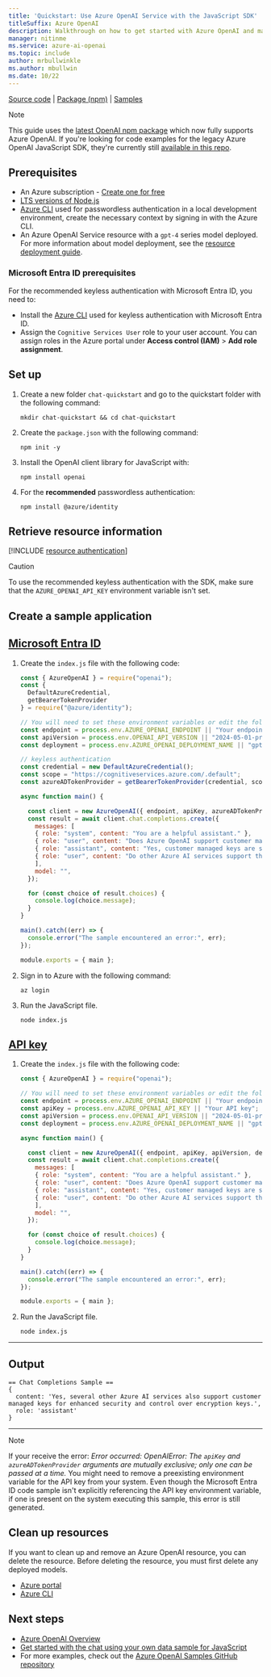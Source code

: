 ```yaml
---
title: 'Quickstart: Use Azure OpenAI Service with the JavaScript SDK'
titleSuffix: Azure OpenAI
description: Walkthrough on how to get started with Azure OpenAI and make your first chat completions call with the JavaScript SDK. 
manager: nitinme
ms.service: azure-ai-openai
ms.topic: include
author: mrbullwinkle
ms.author: mbullwin
ms.date: 10/22
---
```


[Source code](https://github.com/openai/openai-node) | [Package (npm)](https://www.npmjs.com/package/openai) | [Samples](https://github.com/Azure/azure-sdk-for-js/tree/main/sdk/openai/openai/samples)

> [!NOTE]
> This guide uses the [latest OpenAI npm package](https://www.npmjs.com/package/openai) which now fully supports Azure OpenAI. If you're looking for code examples for the legacy Azure OpenAI JavaScript SDK, they're currently still [available in this repo](https://github.com/Azure/azure-sdk-for-js/tree/main/sdk/openai/openai/samples/v2-beta/javascript).

## Prerequisites

- An Azure subscription - [Create one for free](https://azure.microsoft.com/free/cognitive-services?azure-portal=true)
- [LTS versions of Node.js](https://github.com/nodejs/release#release-schedule)
- [Azure CLI](/cli/azure/install-azure-cli) used for passwordless authentication in a local development environment, create the necessary context by signing in with the Azure CLI.
- An Azure OpenAI Service resource with a `gpt-4` series model deployed. For more information about model deployment, see the [resource deployment guide](../how-to/create-resource.md).

### Microsoft Entra ID prerequisites

For the recommended keyless authentication with Microsoft Entra ID, you need to:
- Install the [Azure CLI](/cli/azure/install-azure-cli) used for keyless authentication with Microsoft Entra ID.
- Assign the `Cognitive Services User` role to your user account. You can assign roles in the Azure portal under **Access control (IAM)** > **Add role assignment**.

## Set up
 
1. Create a new folder `chat-quickstart` and go to the quickstart folder with the following command:

    ```shell
    mkdir chat-quickstart && cd chat-quickstart
    ```

1. Create the `package.json` with the following command:

    ```shell
    npm init -y
    ```   

1. Install the OpenAI client library for JavaScript with:

    ```console
    npm install openai
    ```

1. For the **recommended** passwordless authentication:

    ```console
    npm install @azure/identity
    ```

## Retrieve resource information

[!INCLUDE [resource authentication](resource-authentication.md)]

> [!CAUTION]
> To use the recommended keyless authentication with the SDK, make sure that the `AZURE_OPENAI_API_KEY` environment variable isn't set. 

## Create a sample application

## [Microsoft Entra ID](#tab/keyless)

1. Create the `index.js` file with the following code:
    
    ```javascript
    const { AzureOpenAI } = require("openai");
    const { 
      DefaultAzureCredential, 
      getBearerTokenProvider 
    } = require("@azure/identity");
    
    // You will need to set these environment variables or edit the following values
    const endpoint = process.env.AZURE_OPENAI_ENDPOINT || "Your endpoint";
    const apiVersion = process.env.OPENAI_API_VERSION || "2024-05-01-preview";
    const deployment = process.env.AZURE_OPENAI_DEPLOYMENT_NAME || "gpt-4o"; //This must match your deployment name.
    
    // keyless authentication    
    const credential = new DefaultAzureCredential();
    const scope = "https://cognitiveservices.azure.com/.default";
    const azureADTokenProvider = getBearerTokenProvider(credential, scope);
    
    async function main() {
    
      const client = new AzureOpenAI({ endpoint, apiKey, azureADTokenProvider, deployment });
      const result = await client.chat.completions.create({
        messages: [
        { role: "system", content: "You are a helpful assistant." },
        { role: "user", content: "Does Azure OpenAI support customer managed keys?" },
        { role: "assistant", content: "Yes, customer managed keys are supported by Azure OpenAI?" },
        { role: "user", content: "Do other Azure AI services support this too?" },
        ],
        model: "",
      });
    
      for (const choice of result.choices) {
        console.log(choice.message);
      }
    }
    
    main().catch((err) => {
      console.error("The sample encountered an error:", err);
    });
    
    module.exports = { main };
    ```

1. Sign in to Azure with the following command:

    ```shell
    az login
    ```

1. Run the JavaScript file.

    ```shell
    node index.js
    ```


## [API key](#tab/api-key)

1. Create the `index.js` file with the following code:
    
    ```javascript
    const { AzureOpenAI } = require("openai");
    
    // You will need to set these environment variables or edit the following values
    const endpoint = process.env.AZURE_OPENAI_ENDPOINT || "Your endpoint";
    const apiKey = process.env.AZURE_OPENAI_API_KEY || "Your API key";
    const apiVersion = process.env.OPENAI_API_VERSION || "2024-05-01-preview";
    const deployment = process.env.AZURE_OPENAI_DEPLOYMENT_NAME || "gpt-4o"; //This must match your deployment name.
    
    async function main() {
    
      const client = new AzureOpenAI({ endpoint, apiKey, apiVersion, deployment });
      const result = await client.chat.completions.create({
        messages: [
        { role: "system", content: "You are a helpful assistant." },
        { role: "user", content: "Does Azure OpenAI support customer managed keys?" },
        { role: "assistant", content: "Yes, customer managed keys are supported by Azure OpenAI?" },
        { role: "user", content: "Do other Azure AI services support this too?" },
        ],
        model: "",
      });
    
      for (const choice of result.choices) {
        console.log(choice.message);
      }
    }
    
    main().catch((err) => {
      console.error("The sample encountered an error:", err);
    });
    
    module.exports = { main };
    ```
    
1. Run the JavaScript file.

    ```shell
    node index.js
    ```
    
---

## Output

```output
== Chat Completions Sample ==
{
  content: 'Yes, several other Azure AI services also support customer managed keys for enhanced security and control over encryption keys.',
  role: 'assistant'
}
```

---

> [!NOTE]
> If your receive the error: *Error occurred: OpenAIError: The `apiKey` and `azureADTokenProvider` arguments are mutually exclusive; only one can be passed at a time.* You might need to remove a preexisting environment variable for the API key from your system. Even though the Microsoft Entra ID code sample isn't explicitly referencing the API key environment variable, if one is present on the system executing this sample, this error is still generated.


## Clean up resources

If you want to clean up and remove an Azure OpenAI resource, you can delete the resource. Before deleting the resource, you must first delete any deployed models.

- [Azure portal](../../multi-service-resource.md?pivots=azportal#clean-up-resources)
- [Azure CLI](../../multi-service-resource.md?pivots=azcli#clean-up-resources)

## Next steps

* [Azure OpenAI Overview](../overview.md)
* [Get started with the chat using your own data sample for JavaScript](/azure/developer/javascript/ai/get-started-app-chat-template?toc=/azure/ai-services/openai/toc.json&bc=/azure/ai-services/openai/breadcrumb/toc.json&tabs=github-codespaces)
* For more examples, check out the [Azure OpenAI Samples GitHub repository](https://github.com/Azure-Samples/openai)

